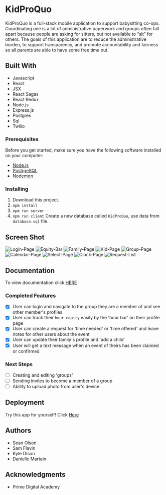 
# KidProQuo
KidProQuo is a full-stack mobile application to support babysitting co-ops. Coordinating one is a lot of administrative paperwork and groups often fall apart because people are asking for sitters, but not available to “sit” for others. The goals of this application are to reduce the administrative burden, to support transparency, and promote accountability and fairness so all parents are able to have some free time out.

## Built With
- Javascript
- React
- JSX
- React Sagas
- React Redux
- Node.js
- Express.js
- Postgres
- Sql
- Twilio
### Prerequisites
Before you get started, make sure you have the following software installed on your computer:
- [Node.js](https://nodejs.org/en/)
- [PostrgeSQL](https://www.postgresql.org/)
- [Nodemon](https://nodemon.io/)
### Installing
1. Download this project.
2. `npm install`
3. `npm run server`
4. `npm run client`
Create a new database called `KidProQuo`, use data from `database.sql` file.
## Screen Shot
![Login-Page](public/images/login-page.png)
![Equity-Bar](public/images/equity-bar.png)
![Family-Page](public/images/family-page.png)
![Kid-Page](public/images/kid-page.png)
![Group-Page](public/images/group-page.png)
![Calendar-Page](public/images/calendar-page.png)
![Select-Page](public/images/select-page.png)
![Clock-Page](public/images/clock-page.png)
![Request-List](public/images/request-list.png)

## Documentation

To view documentation click [HERE](https://docs.google.com/document/d/11xMQpjgZem_SRj-wrgJU4MFJIyHZKh2GdKi73QyqwZk/edit?usp=sharing)



### Completed Features
- [x] User can login and navigate to the group they are a member of and see other member's profiles
- [x] User can track their `hour equity` easily by the 'hour bar' on their profile page
- [x] User can create a request for 'time needed' or 'time offered' and leave notes for other users about the event
- [x] User can update their family's profile and 'add a child'
- [x] User will get a text message when an event of theirs has been claimed or confirmed
### Next Steps 
- [ ] Creating and editing 'groups'
- [ ] Sending invites to become a member of a group
- [ ] Ability to upload photo from user's device
## Deployment

Try this app for yourself! Click [Here](https://limitless-thicket-89875.herokuapp.com/#/)

## Authors
* Sean Olson
* Sam Flavin
* Kyle Olson
* Danielle Martain
## Acknowledgments
* Prime Digital Academy